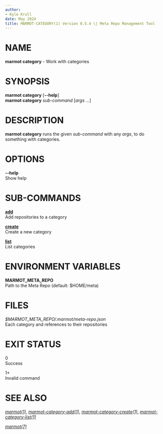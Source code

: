 ```yaml
---
author:
- Kyle Krull
date: May 2024
title: MARMOT-CATEGORY(1) Version 0.5.4 \| Meta Repo Management Tool
---
```


# NAME

**marmot category** - Work with categories

# SYNOPSIS

**marmot category** \[**\--help**\]\
**marmot category** *sub-command* \[*args* ...\]

# DESCRIPTION

**marmot category** runs the given *sub-command* with any *args*, to do
something with categories.

# OPTIONS

**\--help**  
Show help

# SUB-COMMANDS

[**add**](./marmot-category-add.1.md)  
Add repositories to a category

[**create**](./marmot-category-create.1.md)  
Create a new category

[**list**](./marmot-category-list.1.md)  
List categories

# ENVIRONMENT VARIABLES

**MARMOT_META_REPO**  
Path to the Meta Repo (default: \$HOME/meta)

# FILES

*\$MARMOT_META_REPO/.marmot/meta-repo.json*  
Each category and references to their repositories

# EXIT STATUS

0  
Success

1+  
Invalid command

# SEE ALSO

[*marmot(1)*](./marmot.1.md),
[*marmot-category-add(1)*](./marmot-category-add.1.md),
[*marmot-category-create(1)*](./marmot-category-create.1.md),
[*marmot-category-list(1)*](./marmot-category-list.1.md)

[*marmot(7)*](./marmot.7.md)

